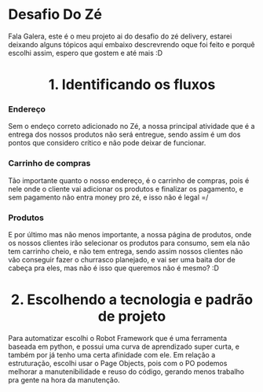 # Desafio Do Zé
Fala Galera,  este é o meu projeto ai do desafio do zé delivery, estarei deixando alguns tópicos aqui embaixo descrevrendo oque foi feito e porquê escolhi assim, espero que gostem e até mais :D
<h1 align="center"> 1. Identificando os fluxos </h1>

<h3>Endereço</h3>
Sem o endeço correto adicionado no Zé, a nossa principal atividade que é a entrega dos nossos produtos não será entregue, sendo assim é um dos pontos que considero crítico e não pode deixar de funcionar.
<h3>Carrinho de compras</h3>
Tão importante quanto o nosso endereço, é o carrinho de compras, pois é nele onde o cliente vai adicionar os produtos e finalizar os pagamento, e sem pagamento não entra money pro zé, e isso não é legal =/
<h3>Produtos</h3>
E por último mas não menos importante, a nossa página de produtos, onde os nossos clientes irão selecionar os produtos para consumo, sem ela não tem carrinho cheio, e não tem entrega, sendo assim nossos clientes não vão conseguir fazer o churrasco planejado, e vai ser uma baita dor de cabeça pra eles, mas não é isso que queremos não é mesmo? :D

<h1 align="center"> 2. Escolhendo a tecnologia e padrão de projeto </h1>
Para automatizar escolhi o Robot Framework que é uma ferramenta baseada em python, e possui uma curva de aprendizado super curta, e também por já tenho uma certa afinidade com ele. Em relação a estruturação, escolhi usar o Page Objects, pois com o PO podemos melhorar a manutenibilidade e reuso do código, gerando menos trabalho pra gente na hora da manutenção.
